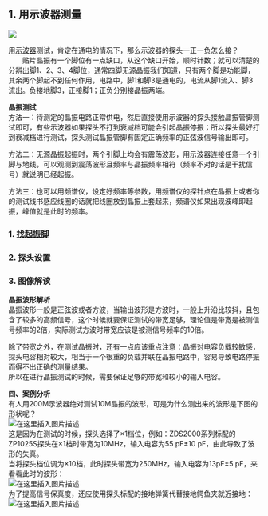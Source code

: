 
## 1. 用示波器测量


![](https://www.bilibili.com/video/BV1at4y1G74w/?spm_id_from=333.337.search-card.all.click&vd_source=4c095a1bfb5e2a56290ec68b55b5d467)


用[示波器](https://so.csdn.net/so/search?q=%E7%A4%BA%E6%B3%A2%E5%99%A8&spm=1001.2101.3001.7020)测试，肯定在通电的情况下，那么示波器的探头一正一负怎么接？  
　　贴片晶振有一个脚位有一点缺口，从这个缺口开始，顺时针数；就可以清楚的分辨出脚1、2、3、4脚位，通常四脚无源晶振我们知道，只有两个脚是功能脚，其余两个脚起不到任何作用，电路中，脚1和脚3是通电的，电流从脚1流入、脚3流出。负接地脚3，正接脚1；正负分别接晶振两端。  


**晶振测试**  
方法一：待测定的晶振电路正常供电，然后直接使用示波器的探头接触晶振管脚测试即可，有些示波器如果探头不打到衰减档可能会引起晶振停振；所以探头最好打到衰减档进行测试，探头测试晶振管脚有固定正确频率的正弦波信号输出即可。

方法二：无源晶振起振时，两个引脚上均会有震荡波形，用示波器连接任意一个引脚与地线，可以观测到震荡波形且频率与晶振频率相符（频率不对的话是干扰信号）就说明已经起振。

方法三：也可以用频谱仪，设定好频率等参数，用频谱仪的探针点在晶振上或者你的测试线书感应线圈的话就把线圈放到晶振上套起来，频谱仪如果出现波峰即起振，峰值就是此时的频率。



### 1. [找起振脚]()




### 2. 探头设置



### 3. 图像解读

**晶振波形解析**  
晶振波形一般是正弦波或者方波，当输出波形是方波时，一般上升沿比较抖，且包含了较多的高频信号，这个时候就要保证测试的带宽足够，理论值是带宽是被测信号频率的2倍，实际测试方波时带宽应该是被测信号频率的10倍。  

除了带宽之外，在测试晶振时，还有一点应该重点注意：晶振对电容负载较敏感，探头电容相对较大，相当于一个很重的负载并联在晶振电路中，容易导致电路停振而得不出正确的测量结果。  
所以在进行晶振测试的时候，需要保证足够的带宽和较小的输入电容。







**四、案例分析**  
有人用200M示波器绝对测试10M晶振的波形，可是为什么测出来的波形是下图的形状呢？  
![在这里插入图片描述](https://i-blog.csdnimg.cn/blog_migrate/97013a1b23ac7c9d924cc4e88b61b1d5.png)  
这是因为在测试的时候，探头选择了×1档位，例如：ZDS2000系列标配的ZP1025S探头在×1档时带宽为10MHz，输入电容为55 pF±10 pF，由此导致了波形的失真。  
当将探头档位调为×10档，此时探头带宽为250MHz，输入电容为13pF±5 pF，来看看此时的波形：  
![在这里插入图片描述](https://i-blog.csdnimg.cn/blog_migrate/5bb2b02a476950bb9385c8610061edd6.png)  
为了提高信号保真度，还应使用探头标配的接地弹簧代替接地鳄鱼夹就近接地：  
![在这里插入图片描述](https://i-blog.csdnimg.cn/blog_migrate/1eff3b12cd3d76769a27e6dbc7f47aec.png)